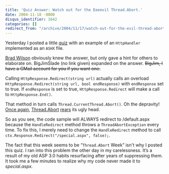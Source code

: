 ```yaml
---
title: 'Quiz Answer: Watch out for the Eeeevil Thread.Abort.'
date: 2004-11-18 -0800
disqus_identifier: 1642
categories: []
redirect_from: "/archive/2004/11/17/watch-out-for-the-evil-thread-abort.aspx/"
---
```


Yesterday I posted a little
[quiz](https://haacked.com/archive/2004/11/17/quiz-what-is-wrong-with-this-code.aspx "What is wrong with this code?")
with an example of an `HttpHandler` implemented as an `ASHX` file.

[Brad Wilson](http://www.dotnetdevs.com/ "Brad's Blog") obviously knew
the answer, but only gave a hint for others to elaborate on. BigJimSlade
(no link given) expanded on the answer. ~~BigJim, I have a GMail account
for you if you want one.~~

Calling `HttpResponse.Redirect(string url)` actually calls an overload
`HttpResponse.Redirect(string url, bool endResponse)` with `endResponse`
set to true. If `endResponse` is set to true, `HttpResponse.Redirect`
will make a call to `HttpResponse.End()`.

That method in turn calls `Thread.CurrentThread.Abort()`. Oh the
depravity! [Once
again](https://haacked.com/archive/2004/11/13/the-depravity-of-thread-abort.aspx "The Depravity of Thread.Abort"),
[Thread.Abort](https://haacked.com/archive/2004/11/12/how-to-stop-a-thread.aspx "How to Stop a Thread in .NET")
[rears](http://www.interact-sw.co.uk/iangblog/2004/11/12/cancellation "How to stop a Thread in .NET")
its ugly head.

So as you see, the code sample will ALWAYS redirect to /default.aspx
because the `HandleRedirect` method throws a `ThreadAbortException`
every time. To fix this, I merely need to change the `HandleRedirect`
method to call `ctx.Response.Redirect("/special.aspx", false);`.

The fact that this week seems to be “`Thread.Abort` Week” isn't why I
posted this quiz. I ran into this problem the other day in my
carelessness. It’s a result of my old ASP 3.0 habits resurfacing after
years of suppressing them. It took me a few minutes to realize why my
code never made it to *special.aspx*.

